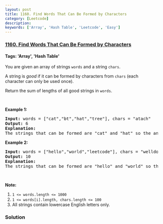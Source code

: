 ```yaml
---
layout: post
title: 1160. Find Words That Can Be Formed by Characters
category: [Leetcode]
description: 
keywords: ['Array', 'Hash Table', 'Leetcode', 'Easy']
---
```

### [1160. Find Words That Can Be Formed by Characters](https://leetcode.com/problems/find-words-that-can-be-formed-by-characters)

#### Tags: 'Array', 'Hash Table'

<div class="content__u3I1 question-content__JfgR"><div><p>You are given an array of strings <code>words</code> and a string <code>chars</code>.</p>
<p>A string is <em>good</em> if it can be formed by characters from <code>chars</code> (each character can only be used once).</p>
<p>Return the sum of lengths of all good strings in <code>words</code>.</p>
<p> </p>
<p><strong>Example 1:</strong></p>
<pre><strong>Input: </strong>words = <span id="example-input-1-1">["cat","bt","hat","tree"]</span>, chars = <span id="example-input-1-2">"atach"</span>
<strong>Output: </strong><span id="example-output-1">6</span>
<strong>Explanation: </strong>
The strings that can be formed are "cat" and "hat" so the answer is 3 + 3 = 6.
</pre>
<p><strong>Example 2:</strong></p>
<pre><strong>Input: </strong>words = <span id="example-input-2-1">["hello","world","leetcode"]</span>, chars = <span id="example-input-2-2">"welldonehoneyr"</span>
<strong>Output: </strong><span id="example-output-2">10</span>
<strong>Explanation: </strong>
The strings that can be formed are "hello" and "world" so the answer is 5 + 5 = 10.
</pre>
<p> </p>
<p><span><strong>Note:</strong></span></p>
<ol>
<li><code>1 &lt;= words.length &lt;= 1000</code></li>
<li><code>1 &lt;= words[i].length, chars.length &lt;= 100</code></li>
<li>All strings contain lowercase English letters only.</li>
</ol></div></div>

### Solution
